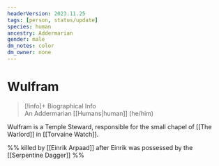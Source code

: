 ```yaml
---
headerVersion: 2023.11.25
tags: [person, status/update]
species: human
ancestry: Addermarian
gender: male
dm_notes: color
dm_owner: none
---
```

# Wulfram
>[!info]+ Biographical Info  
> An Addermarian [[Humans|human]] (he/him)

Wulfram is a Temple Steward, responsible for the small chapel of [[The Warlord]] in [[Torvaine Watch]]. 

%% killed by [[Einrik Arpaad]] after Einrik was possessed by the [[Serpentine Dagger]] %%